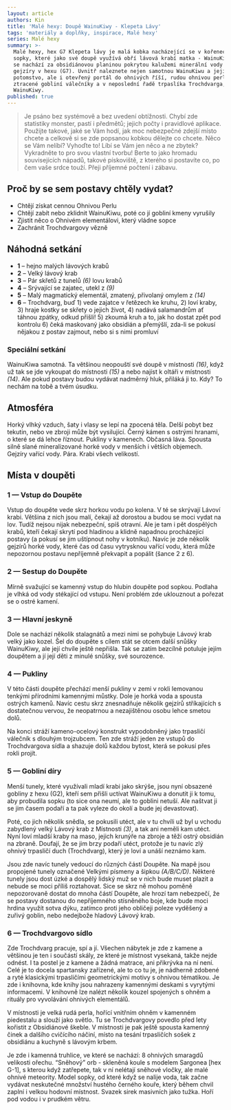 ```yaml
---
layout: article
authors: Kin
title: 'Malé hexy: Doupě WainuKiwy - Klepeta Lávy'
tags: 'materiály a doplňky, inspirace, Malé hexy'
series: Malé hexy
summary: >-
  Malé hexy, hex G7 Klepeta lávy je malá kobka nacházející se v kořenech aktivní
  sopky, které jako své doupě využívá obří lávová krabí matka - WainuKiwa. Vchod
  se nachází za obsidiánovou planinou pokrytou kalužemi minerální vody a horkými
  gejzíry v hexu (G7). Uvnitř naleznete nejen samotnou WainuKiwu a její
  potomstvo, ale i otevřený portál do ohnivých říší, rudou ohnivou perlu,
  ztracené gobliní válečníky a v neposlední řadě trpaslíka Trochdvarga, uctívače
  WainuKiwy.
published: true
---
```

> Je psáno bez systémově a bez uvedení obtížnosti. Chybí zde statistiky monster, pastí i předmětů; jejich počty i pravidlové aplikace. Použijte takové, jaké se Vám hodí, jak moc nebezpečné zdejší místo chcete a celkově si se zde popsanou kobkou dělejte co chcete. Něco se Vám nelíbí? Vyhoďte to! Líbí se Vám jen něco a ne zbytek? Vykradněte to pro svou vlastní tvorbu! Berte to jako hromadu souvisejících nápadů, takové pískoviště, z kterého si postavíte co, po čem vaše srdce touží. Přeji příjemné počtení i zábavu.

## Proč by se sem postavy chtěly vydat?
- Chtějí získat cennou Ohnivou Perlu
- Chtějí zabít nebo zklidnit WainuKiwu, poté co jí gobliní kmeny vyrušily
- Zjistit něco o Ohnivém elementálovi, který vládne sopce
- Zachránit Trochdvargovy vězně

## Náhodná setkání
- **1** – hejno malých lávových krabů
- **2** – Velký lávový krab
- **3** – Pár skřetů z tunelů _(6)_ lovu krabů
- **4** – Srývající se zajatec, utekl z _(9)_
- **5** – Malý magmatický elementál, zmatený, přivolaný omylem z _(14)_
- **6** – Trochdvarg, buď 1) vede zajatce v řetězech ke kruhu, 2) loví kraby, 3) hraje kostky se skřety o jejich život, 4) nadává salamandrům ať táhnou zpátky, odkud přišli! 5) zkoumá kruh a to, jak ho dostat zpět pod kontrolu 6) čeká maskovaný jako obsidián a přemýšlí, zda-li se pokusí nějakou z postav zajmout, nebo si s nimi promluví

### Speciální setkání
WainuKiwa samotná. Ta většinou neopouští své doupě v místnosti _(16)_, když už tak se jde vykoupat do místnosti _(15)_ a nebo najíst k oltáři v místnosti _(14)_. Ale pokud postavy budou vydávat nadměrný hluk, přiláká ji to. Kdy? To nechám na tobě a tvém úsudku.

## Atmosféra
Horký vlhký vzduch, šaty i vlasy se lepí na zpocená těla. Delší pobyt bez tekutin, nebo ve zbroji může být vysilující. Černý kámen s ostrými hranami, o které se dá lehce říznout. Pukliny v kamenech. Občasná láva. Spousta silně slané mineralizované horké vody v menších i větších objemech. Gejzíry vařící vody. Pára. Krabi všech velikostí.

## Místa v doupěti

### 1 — Vstup do Doupěte
Vstup do doupěte vede skrz horkou vodu po kolena. V té se skrývají Lávoví krabi. Většina z nich jsou malí, čekají až dorostou a budou se moci vydat na lov. Tudíž nejsou nijak nebezpeční, spíš otravní. Ale je tam i pět dospělých krabů, kteří čekají skrytí pod hladinou a klidně napadnou procházející postavy (a pokusí se jim uštípnout nohy v kotníku). Navíc je zde několik gejzírů horké vody, které čas od času vytrysknou vařící vodu, která může nepozornou postavu nepříjemně překvapit a popálit (šance 2 z 6).

### 2 — Sestup do Doupěte
Mírně svažující se kamenný vstup do hlubin doupěte pod sopkou. Podlaha je vlhká od vody stékající od vstupu. Není problém zde uklouznout a pořezat se o ostré kamení.

### 3 — Hlavní jeskyně
Dole se nachází několik stalagnátů a mezi nimi se pohybuje Lávový krab velký jako kozel. Šel do doupěte s cílem stát se otcem další snůšky WainuKiwy, ale její chvíle ještě nepřišla. Tak se zatím bezcílně potuluje jejím doupětem a jí její děti z minulé snůšky, své sourozence.

### 4 — Pukliny
V této části doupěte přechází menší pukliny v zemi v rokli lemovanou tenkými přírodními kamennými můstky. Dole je horká voda a spousta ostrých kamenů. Navíc cestu skrz znesnadňuje několik gejzírů stříkajících s dostatečnou vervou, že neopatrnou a nezajištěnou osobu lehce smetou dolů. 

Na konci stráží kameno-ocelový konstrukt vypodobněný jako trpasličí válečník s dlouhým trojzubcem. Ten zde stráží jeden ze vstupů do Trochdvargova sídla a shazuje dolů každou bytost, která se pokusí přes rokli projít.

### 5 — Gobliní díry
Menší tunely, které využívali mladí krabi jako skrýše, jsou nyní obsazené gobliny z hexu (G2), kteří sem přišli uctívat WainuKiwu a donutit ji k tomu, aby probudila sopku (to sice ona neumí, ale to goblini netuší. Ale naštvat ji se jim časem podaří a ta pak vyleze do okolí a bude jej devastovat). 

Poté, co jich několik snědla, se pokusili utéct, ale v tu chvíli už byl u vchodu zabydlený velký Lávový krab z Místnosti _(3)_, a tak ani neměli kam utéct. Nyní loví mladší kraby na maso, jejich krunýře na zbroje a těží ostrý obsidián na zbraně. Doufají, že se jim brzy podaří utéct, protože je tu navíc zlý ohnivý trpasličí duch (Trochdvarg), který je loví a unáší neznámo kam. 

Jsou zde navíc tunely vedoucí do různých částí Doupěte. Na mapě jsou propojené tunely označené Velkými písmeny a šipkou _(A/B/C/D)_.
Některé tunely jsou dost úzké a dospělý lidský muž se v nich bude muset plazit a nebude se moci příliš roztahovat. Sice se skrz ně mohou poměně nepozorovaně dostat do mnoha částí Doupěte, ale hrozí tam nebezpečí, že se postavy dostanou do nepříjemného stísněného boje, kde bude moci hrdina využít sotva dýku, zatímco proti jeho obličeji poleze vyděšený a zuřivý goblin, nebo nedejbože hladový Lávový krab.

### 6 — Trochdvargovo sídlo
Zde Trochdvarg pracuje, spí a jí. Všechen nábytek je zde z kamene a většinou je ten i součástí skály, ze které je místnost vysekaná, takže nejde odnést. I ta postel je z kamene a žádná matrace, ani přikrývka na ní není. Celé je to docela spartansky zařízené, ale to co tu je, je nádherně zdobené a ryté klasickými trpasličími geometrickými motivy s ohnivou tématikou. Je zde i knihovna, kde knihy jsou nahrazeny kamennými deskami s vyrytými informacemi. 
V knihovně lze nalézt několik kouzel spojených s ohněm a rituály pro vyvolávání ohnivých elementálů. 

V místnosti je velká rudá perla, hořící vnitřním ohněm v kamenném piedestalu a slouží jako světlo. Tu se Trochdvargovy povedlo před lety kořistit z Obsidiánové škeble.
V místnosti je pak ještě spousta kamenný činek a dalšího cvičícího náčiní, místo na tesání trpasličích sošek z obsidiánu a kuchyně s lávovým krbem.

Je zde i kamenná truhlice, ve které se nachází: 
8 ohnivých smaragdů velikosti ořechu.
“Sněhový” orb - skleněná koule s modelem Sargonea [hex G-1], s kterou když zatřepete, tak v ní nelétají sněhové vločky, ale malé ohnivé meteority.
Model sopky, od které když se nalije voda, tak začne vydávat neskutečné množství hustého černého kouře, který během chvil zaplní i velkou hodovní místnost.
Svazek sirek masivních jako tužka. Hoří pod vodou i v prudkém větru.
